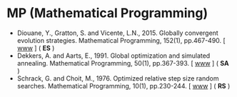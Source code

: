 # MP (Mathematical Programming)

* Diouane, Y., Gratton, S. and Vicente, L.N., 2015. Globally convergent evolution strategies. Mathematical Programming, 152(1), pp.467-490. [ [www](https://link.springer.com/article/10.1007/s10107-014-0793-x) ] ( **ES** )
* Dekkers, A. and Aarts, E., 1991. Global optimization and simulated annealing. Mathematical Programming, 50(1), pp.367-393. [ [www](https://link.springer.com/article/10.1007/BF01594945) ] ( **SA** )
* Schrack, G. and Choit, M., 1976. Optimized relative step size random searches. Mathematical Programming, 10(1), pp.230-244. [ [www](https://link.springer.com/article/10.1007/BF01580669) ] ( **RS** )
